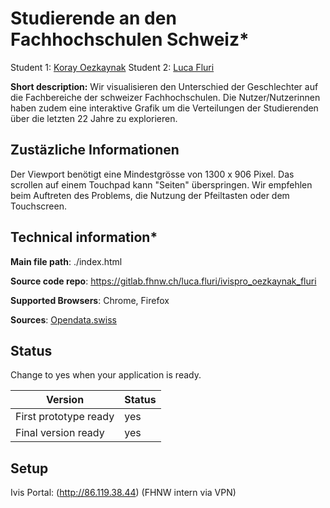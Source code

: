 ﻿# Studierende an den Fachhochschulen Schweiz*

Student 1: [Koray Oezkaynak](https://github.com/REDOON)
Student 2: [Luca Fluri](https://github.com/lucafluri)

**Short description:**
Wir visualisieren den Unterschied der Geschlechter auf die Fachbereiche der schweizer Fachhochschulen. Die Nutzer/Nutzerinnen haben zudem eine interaktive Grafik um die Verteilungen der Studierenden über die letzten 22 Jahre zu explorieren.

## Zustäzliche Informationen
Der Viewport benötigt eine Mindestgrösse von 1300 x 906 Pixel.
Das scrollen auf einem Touchpad kann "Seiten" überspringen. Wir empfehlen beim Auftreten des Problems, die Nutzung der Pfeiltasten oder dem Touchscreen.

## Technical information*
**Main file path**: ./index.html

**Source code repo**: https://gitlab.fhnw.ch/luca.fluri/ivispro_oezkaynak_fluri

**Supported Browsers**: Chrome, Firefox

**Sources**: [Opendata.swiss](https://opendata.swiss/en/dataset/studierende-an-den-fachhochschulen-und-padagogischen-hochschulen-nach-jahr-fachrichtung-geschle2)

## Status
Change to yes when your application is ready.

|Version|Status|
|--|--|
|First prototype ready | yes |
|Final version ready  | yes |



## Setup
Ivis Portal:  (http://86.119.38.44) (FHNW intern via VPN)



